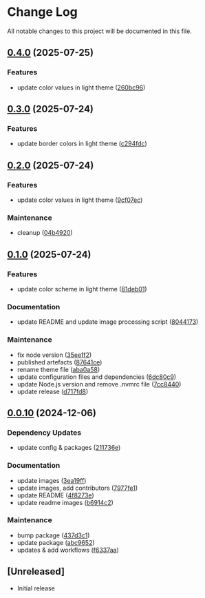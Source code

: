 # Change Log

All notable changes to this project will be documented in this file.

## [0.4.0](https://github.com/xseman/simple-light/compare/v0.3.0...v0.4.0) (2025-07-25)


### Features

* update color values in light theme ([260bc96](https://github.com/xseman/simple-light/commit/260bc96e0fbf4e8a7fb854ede402f227ad879ad2))

## [0.3.0](https://github.com/xseman/simple-light/compare/v0.2.0...v0.3.0) (2025-07-24)


### Features

* update border colors in light theme ([c294fdc](https://github.com/xseman/simple-light/commit/c294fdc91090229d00587ba5a6b01ba151412708))

## [0.2.0](https://github.com/xseman/simple-light/compare/v0.1.0...v0.2.0) (2025-07-24)


### Features

* update color values in light theme ([9cf07ec](https://github.com/xseman/simple-light/commit/9cf07ec474798127ad3cf984e7001a12751eac6a))


### Maintenance

* cleanup ([04b4920](https://github.com/xseman/simple-light/commit/04b492065cc19d3314992dd0f467a65473410614))

## [0.1.0](https://github.com/xseman/simple-light/compare/v0.0.10...v0.1.0) (2025-07-24)


### Features

* update color scheme in light theme ([81deb01](https://github.com/xseman/simple-light/commit/81deb01b6618a165341445f46981ede3fc4c19bd))


### Documentation

* update README and update image processing script ([8044173](https://github.com/xseman/simple-light/commit/80441730b1cb9976ed922227dc1d51d1824da567))


### Maintenance

* fix node version ([35ee1f2](https://github.com/xseman/simple-light/commit/35ee1f26fb4b0b8f279bed68892ce4d4a7b2b97f))
* published artefacts ([87641ce](https://github.com/xseman/simple-light/commit/87641ce889c43c0d12b2212a0e18782a1eefadbd))
* rename theme file ([aba0a58](https://github.com/xseman/simple-light/commit/aba0a58ab8a2ddee07fdb340eae030da861ba017))
* update configuration files and dependencies ([6dc80c9](https://github.com/xseman/simple-light/commit/6dc80c9819c5fd08de1b35041df4da098251446f))
* update Node.js version and remove .nvmrc file ([7cc8440](https://github.com/xseman/simple-light/commit/7cc84402dce7e5a67353e49e5afa8bcedbb714bd))
* update release ([d717fd8](https://github.com/xseman/simple-light/commit/d717fd8e2c000a17fee109dee9d625829ef7f1f9))

## [0.0.10](https://github.com/xseman/simple-light/compare/v0.0.9...v0.0.10) (2024-12-06)


### Dependency Updates

* update config & packages ([211736e](https://github.com/xseman/simple-light/commit/211736e647918b596ca66129a138ced6d9f868b7))


### Documentation

* update images ([3ea19ff](https://github.com/xseman/simple-light/commit/3ea19ff1ff3d3d3aa6e32f0dfc8360d7e8dc5053))
* update images, add contributors ([7977fe1](https://github.com/xseman/simple-light/commit/7977fe16650d122c60be2ec2019804a4aff59a3b))
* update README ([4f8273e](https://github.com/xseman/simple-light/commit/4f8273e0cac188fc70eeaca60319795b828b6733))
* update readme images ([b6914c2](https://github.com/xseman/simple-light/commit/b6914c25555b44d032fda7449cf10f5eff077a8f))


### Maintenance

* bump package ([437d3c1](https://github.com/xseman/simple-light/commit/437d3c1343760cd76fdc8f4812b2b4c7c4ee54c7))
* update package ([abc9652](https://github.com/xseman/simple-light/commit/abc96526222cdf30c2986ee4407301ae2a671a86))
* updates & add workflows ([f6337aa](https://github.com/xseman/simple-light/commit/f6337aa0e83ebe9d304c48e8a52802f2c889b8d1))

## [Unreleased]

- Initial release
